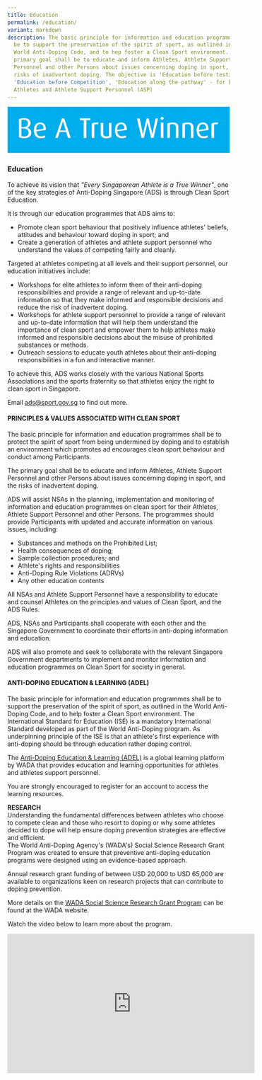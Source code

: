 ```yaml
---
title: Education
permalink: /education/
variant: markdown
description: The basic principle for information and education programmes should
  be to support the preservation of the spirit of sport, as outlined in the
  World Anti-Doping Code, and to hep foster a Clean Sport environment. The
  primary goal shall be to educate and inform Athletes, Athlete Support
  Personnel and other Persons about issues concerning doping in sport, and the
  risks of inadvertent doping. The objective is 'Education before testing',
  'Education before Competition', 'Education along the pathway' - for both
  Athletes and Athlete Support Personnel (ASP)
---
```

![](/images/Education/Be_A_True_Winner.png)
### **Education**

To achieve its vision that *"Every Singaporean Athlete is a True Winner"*, one of the key strategies of Anti-Doping Singapore (ADS) is through Clean Sport Education.

It is through our education programmes that ADS aims to:
* Promote clean sport behaviour that positively influence athletes' beliefs, attitudes and behaviour toward doping in sport; and
* Create a generation of athletes and athlete support personnel who understand the values of competing fairly and cleanly.

Targeted at athletes competing at all levels and their support personnel, our education initiatives include:
* Workshops for elite athletes to inform them of their anti-doping responsibilities and provide a range of relevant and up-to-date information so that they make informed and responsible decisions and reduce the risk of inadvertent doping.
* Workshops for athlete support personnel to provide a range of relevant and up-to-date information that will help them understand the importance of clean sport and empower them to help athletes make informed and responsible decisions about the misuse of prohibited substances or methods.
* Outreach sessions to educate youth athletes about their anti-doping responsibilities in a fun and interactive manner.

To achieve this, ADS works closely with the various National Sports Associations and the sports fraternity so that athletes enjoy the right to clean sport in Singapore. 

Email [ads@sport.gov.sg](mailto:ads@sport.gov.sg) to find out more.

#### **PRINCIPLES &amp; VALUES ASSOCIATED  WITH CLEAN SPORT**

The basic principle for information and education programmes shall be to protect the spirit of sport from being undermined by doping and to establish an environment which promotes ad encourages clean sport behaviour and conduct among Participants.

The primary goal shall be to educate and inform Athletes, Athlete Support Personnel and other Persons about issues concerning doping in sport, and the risks of inadvertent doping.

ADS will assist NSAs in the planning, implementation and monitoring of information and education programmes on clean sport for their Athletes, Athlete Support Personnel and other Persons. The programmes should provide Participants with updated and accurate information on various issues, including:

* Substances and methods on the Prohibited List;
* Health consequences of doping;
* Sample collection procedures; and
* Athlete's rights and responsibilities
* Anti-Doping Rule Violations (ADRVs)
* Any other education contents

All NSAs and Athlete Support Personnel have a responsibility to educate and counsel Athletes on the principles and values of Clean Sport, and the ADS Rules.

ADS, NSAs and Participants shall cooperate with each other and the Singapore Government to coordinate their efforts in anti-doping information and education.

ADS will also promote and seek to collaborate with the relevant Singapore Government departments to implement and monitor information and education programmes on Clean Sport for society in general.

#### **ANTI-DOPING EDUCATION &amp; LEARNING (ADEL)**

The basic principle for information and education programmes shall be to support the preservation of the spirit of sport, as outlined in the World Anti-Doping Code, and to help foster a Clean Sport environment. The International Standard for Education (ISE) is a mandatory International Standard developed as part of the World Anti-Doping program. As underpinning principle of the ISE is that an athlete's first experience with anti-doping should be through education rather doping control.

The [Anti-Doping Education &amp; Learning (ADEL)](https://adel.wada-ama.org/learn/external-ecommerce) is a global learning platform by WADA that provides education and learning opportunities for athletes and athletes support personnel.

You are strongly encouraged to register for an account to access the learning resources. 



**RESEARCH**     
Understanding the fundamental differences between athletes who choose to compete clean and those who resort to doping or why some athletes decided to dope will help ensure doping prevention strategies are effective and efficient.   
The World Anti-Doping Agency's (WADA's) Social Science Research Grant Program was created to ensure that preventive anti-doping education programs were designed using an evidence-based approach.

Annual research grant funding of between USD 20,000 to USD 65,000 are available to organizations keen on research projects that can contribute to doping prevention.

More details on the [WADA Social Science Research Grant Program](https://www.wada-ama.org/en/data-research/social-science-research) can be found at the WADA website.

Watch the video below to learn more about the program.

<iframe width="560" height="315" src="https://www.youtube.com/embed/9y1VYw5LWDc" title="YouTube video player" frameborder="0" allow="accelerometer; autoplay; clipboard-write; encrypted-media; gyroscope; picture-in-picture; web-share" allowfullscreen=""></iframe>